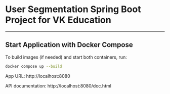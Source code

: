 # User Segmentation Spring Boot Project for VK Education

---

## Start Application with Docker Compose
To build images (if needed) and start both containers, run:

```bash
docker compose up --build
```

App URL: http://localhost:8080

API documentation: http://localhost:8080/doc.html
